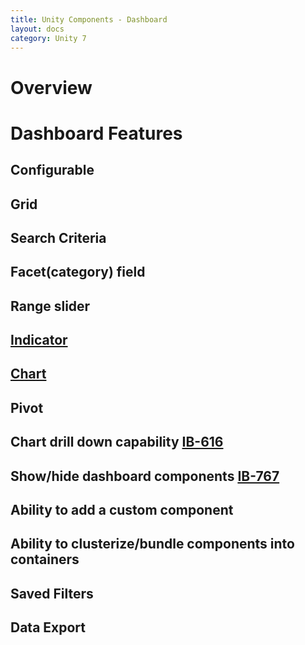 ```yaml
---
title: Unity Components - Dashboard
layout: docs
category: Unity 7
---
```

# Overview

# Dashboard Features

## Configurable 
## Grid
## Search Criteria
## Facet(category) field
## Range slider
## [Indicator](../components/indicator.md) 
## [Chart](../components/chart.md)
## Pivot 
## Chart drill down capability [IB-616](https://jira.intellective.com/browse/IB-616)
## Show/hide dashboard components [IB-767](https://jira.intellective.com/browse/IB-767)
## Ability to add a custom component 
## Ability to clusterize/bundle components into containers 
## Saved Filters 
## Data Export 
